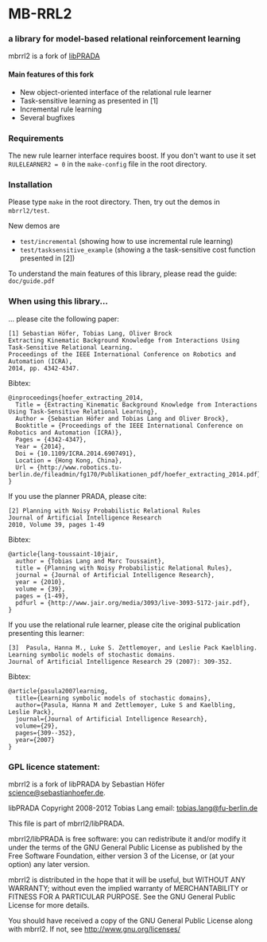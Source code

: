 # MB-RRL2 
### a library for model-based relational reinforcement learning

mbrrl2 is a fork of [libPRADA](http://userpage.fu-berlin.de/tlang/prada/)

#### Main features of this fork

- New object-oriented interface of the relational rule learner
- Task-sensitive learning as presented in [1]
- Incremental rule learning
- Several bugfixes

### Requirements

The new rule learner interface requires boost. If you don't want to use it
set ``RULELEARNER2 = 0`` in the ``make-config`` file in the root directory.

### Installation

Please type ``make`` in the root directory.
Then, try out the demos in ``mbrrl2/test``.

New demos are

- ``test/incremental`` (showing how to use incremental rule learning)
- ``test/tasksensitive_example`` (showing a the task-sensitive cost function presented in [2])

To understand the main features of this library, please read the guide: ``doc/guide.pdf``


### When using this library...

... please cite the following paper:

    [1] Sebastian Höfer, Tobias Lang, Oliver Brock
    Extracting Kinematic Background Knowledge from Interactions Using Task-Sensitive Relational Learning. 
    Proceedings of the IEEE International Conference on Robotics and Automation (ICRA), 
    2014, pp. 4342-4347.

Bibtex:

    @inproceedings{hoefer_extracting_2014,
      Title = {Extracting Kinematic Background Knowledge from Interactions Using Task-Sensitive Relational Learning},
      Author = {Sebastian Höfer and Tobias Lang and Oliver Brock},
      Booktitle = {Proceedings of the IEEE International Conference on Robotics and Automation (ICRA)},
      Pages = {4342-4347},
      Year = {2014},
      Doi = {10.1109/ICRA.2014.6907491},
      Location = {Hong Kong, China},
      Url = {http://www.robotics.tu-berlin.de/fileadmin/fg170/Publikationen_pdf/hoefer_extracting_2014.pdf},
    }


If you use the planner PRADA, please cite:

    [2] Planning with Noisy Probabilistic Relational Rules
    Journal of Artificial Intelligence Research
    2010, Volume 39, pages 1-49  

Bibtex:

    @article{lang-toussaint-10jair,
      author = {Tobias Lang and Marc Toussaint},
      title = {Planning with Noisy Probabilistic Relational Rules},
      journal = {Journal of Artificial Intelligence Research},
      year = {2010},
      volume = {39},
      pages = {1-49},
      pdfurl = {http://www.jair.org/media/3093/live-3093-5172-jair.pdf},
    }

If you use the relational rule learner, please cite the original publication presenting this learner:

    [3]  Pasula, Hanna M., Luke S. Zettlemoyer, and Leslie Pack Kaelbling. 
    Learning symbolic models of stochastic domains. 
    Journal of Artificial Intelligence Research 29 (2007): 309-352.

Bibtex:

    @article{pasula2007learning,
      title={Learning symbolic models of stochastic domains},
      author={Pasula, Hanna M and Zettlemoyer, Luke S and Kaelbling, Leslie Pack},
      journal={Journal of Artificial Intelligence Research},
      volume={29},
      pages={309--352},
      year={2007}
    }
    
### GPL licence statement:

mbrrl2 is a fork of libPRADA by Sebastian Höfer <science@sebastianhoefer.de>.

libPRADA Copyright 2008-2012 Tobias Lang
email: tobias.lang@fu-berlin.de

This file is part of mbrrl2/libPRADA.

mbrrl2/libPRADA is free software: you can redistribute it and/or modify
it under the terms of the GNU General Public License as published by
the Free Software Foundation, either version 3 of the License, or
(at your option) any later version.

mbrrl2 is distributed in the hope that it will be useful,
but WITHOUT ANY WARRANTY; without even the implied warranty of
MERCHANTABILITY or FITNESS FOR A PARTICULAR PURPOSE.  See the
GNU General Public License for more details.

You should have received a copy of the GNU General Public License
along with mbrrl2.  If not, see <http://www.gnu.org/licenses/>

